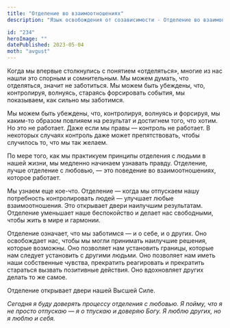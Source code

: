 ```yaml
---
title: "Отделение во взаимоотношениях"
description: "Язык освобождения от созависимости - Отделение во взаимоотношениях"

id: "234"
heroImage: ""
datePublished: 2023-05-04
moth: "avgust"
---
```


Когда мы впервые столкнулись с понятием «отделяться», многие из нас нашли это
спорным и сомнительным. Мы можем думать, что отделяться, значит не заботиться.
Мы можем быть убеждены, что, контролируя, волнуясь, стараясь форсировать
события, мы показываем, как сильно мы заботимся.

Мы можем быть убеждены, что, контролируя, волнуясь и форсируя, мы каким-то
образом повлияем на результат и достигнем того, что хотим. Но это не работает.
Даже если мы правы — контроль не работает. В некоторых случаях контроль даже
может препятствовать, чтобы случилось то, что мы так желаем.

По мере того, как мы практикуем принципы отделения с людьми в нашей жизни, мы
медленно начинаем узнавать правду. Отделение, лучше отделение с любовью, — это
поведение во взаимоотношениях, которое работает.

Мы узнаем еще кое-что. Отделение — когда мы отпускаем нашу потребность
контролировать людей — улучшает любые взаимоотношения. Это открывает двери
наилучшим результатам. Отделение уменьшает наше беспокойство и делает нас
свободными, чтобы жить в мире и гармонии.

Отделение означает, что мы заботимся — и о себе, и о других. Оно освобождает
нас, чтобы мы могли принимать наилучшие решения, которые возможны. Оно
позволяет нам установить границы, которые нам следует установить с другими
людьми. Оно позволяет нам иметь наши собственные чувства, прекратить
реагировать и прекратить стараться вызвать позитивные действия. Оно
вдохновляет других делать то же самое.

Отделение открывает двери нашей Высшей Силе.

_Сегодня_ _я_ _буду_ _доверять_ _процессу_ _отделения_ _с_ _любовью._ _Я_
_пойму,_ _что_ _я_ _не_ _просто_ _отпускаю_ _—_ _я_ _о_ _тпускаю_ _и_
_доверяю_ _Богу._ _Я_ _люблю_ _других,_ _но_ _я_ _люблю_ _и_ _себя._
